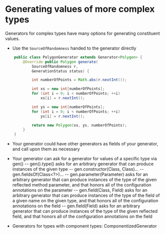 # Generating values of more complex types

Generators for complex types have many options for generating constituent
values.

- Use the `SourceOfRandomness` handed to the generator directly

```java
    public class PolygonGenerator extends Generator<Polygon> {
        @Override public Polygon generate(
            SourceOfRandomness r,
            GenerationStatus status) {

            int numberOfPoints = Math.abs(r.nextInt());

            int xs = new int[numberOfPoints];
            for (int i = 0; i < numberOfPoints; ++i)
                xs[i] = r.nextInt();

            int ys = new int[numberOfPoints];
            for (int i = 0; i < numberOfPoints; ++i)
                ys[i] = r.nextInt();

            return new Polygon(xs, ys, numberOfPoints);
        }
    }
```

- Your generator could have other generators as fields of your generator, and
call upon them as necessary

- Your generator can ask for a generator for values of a specific type via
gen()
-- gen().type() asks for an arbitrary generator that can produce instances of
the given type
-- gen.constructor(Class<?>, Class<?>)...
-- gen.fieldsOf(Class<?>)...
-- gen.parameter(Parameter) asks for an arbitrary generator that can produce
instances of the type of the given reflected method parameter, and that honors
all of the configuration annotations on the parameter
-- gen.field(Class, Field) asks for an arbitrary generator that can produce
instances of the type of the field of a given name on the given type, and that
honors all of the configuration annotations on the field
-- gen.field(Field) asks for an arbitrary generator that can produce instances
of the type of the given reflected field, and that honors all of the
configuration annotations on the field

- Generators for types with component types: ComponentizedGenerator
